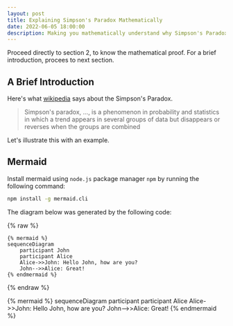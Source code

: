 ```yaml
---
layout: post
title: Explaining Simpson's Paradox Mathematically
date: 2022-06-05 18:00:00
description: Making you mathematically understand why Simpson's Paradox happen.
---
```


Proceed directly to section 2, to know the mathematical proof. For a brief introduction, procees to next section.

## A Brief Introduction

Here's what [wikipedia]("https://en.wikipedia.org/wiki/Simpson%27s_paradox") says about the Simpson's Paradox.

>Simpson's paradox, ..., is a phenomenon in probability and statistics in which a trend appears in several groups of data but disappears or reverses when the groups are combined


Let's illustrate this with an example.

<!-- # The Drug -->

## Mermaid

Install mermaid using `node.js` package manager `npm` by running the following command:
```bash
npm install -g mermaid.cli
```

The diagram below was generated by the following code:

{% raw %}
```
{% mermaid %}
sequenceDiagram
    participant John
    participant Alice
    Alice->>John: Hello John, how are you?
    John-->>Alice: Great!
{% endmermaid %}
```
{% endraw %}

{% mermaid %}
sequenceDiagram
    participant 
    participant Alice
    Alice->>John: Hello John, how are you?
    John-->>Alice: Great!
{% endmermaid %}
